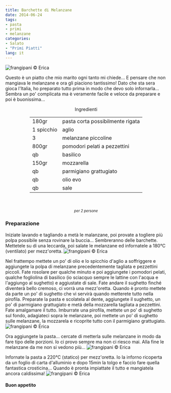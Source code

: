```yaml
---
title: Barchette di Melanzane
date: 2014-06-24
tags:
- pasta
- primi
- melanzane
categories:
- Salato
- "Primi Piatti"
lang: it
---
```

![](header.jpg "frangipani © Erica")

Questo è un piatto che mio marito ogni tanto mi chiede... E pensare che non mangiava le melanzane e ora gli piaciono tantissimo! Dato che sta sera gioca l'Italia, ho preparato tutto prima in modo che devo solo infornarla... Sembra un po' complicata ma è veramente facile e veloce da preparare e poi è buonissima...


<div id="wrapper" style="text-align: center">
  <div id="yourdiv" style="display: inline-block;">
    <div class="ingredients">
      <div class="ingredients-title">Ingredienti</div>
      <table>
        <tbody>
          <tr>
            <td>180gr</td>
            <td>pasta corta possibilmente rigata</td>
          </tr>
          <tr>
            <td>1 spicchio</td>
            <td>aglio</td>
          </tr>
          <tr>
            <td>3</td>
            <td>melanzane piccoline</td>
          </tr>
          <tr>
            <td>800gr</td>
            <td>pomodori pelati a pezzettini</td>
          </tr>
          <tr>
            <td>qb</td>
            <td>basilico</td>
          </tr>
          <tr>
            <td>150gr</td>
            <td>mozzarella</td>
          </tr>
          <tr>
            <td>qb</td>
            <td>parmigiano grattugiato</td>
          </tr>
          <tr>
            <td>qb</td>
            <td>olio evo</td>
          </tr>
          <tr>
            <td>qb</td>
            <td>sale</td>
          </tr>
        </tbody>
      </table>
      <br></br>
      <i class="pull-right" style="font-size: 80%;">per 2 persone</i>
    </div>
  </div>
</div>


<h3>
  <font color="grey">
    <i class="fa fa-cogs"></i>
  </font> Preparazione
</h3>

Iniziate lavando e tagliando a metà le malanzane, poi provate a togliere più polpa possibile senza rovinare la buccia... Sembreranno delle barchette. Mettetele su di una leccarda, poi salate le melanzane ed infornatele a 180°C (ventilato) per mezz'oretta.
![](melanzane.jpg "frangipani © Erica")

Nel frattempo mettete un po' di olio e lo spicchio d'aglio a soffriggere e aggiungete la polpa di melanzane precedentemente tagliata e pezzettini piccoli. Fate rosolare per qualche minuto e poi aggiungete i pomodori pelati, qualche fogliolina di basilico (io sciacquo sempre le lattine con l'acqua e l'aggiungo al sughetto) e aggiustate di sale. Fate andare il sughetto finché diventerà bello cremoso, ci vorrà una mezz'oretta. Quando è pronto mettete da parte un po' di sughetto che vi servirà quando metterete tutto nella pirofila. Preparate la pasta e scolatela al dente, aggiungete il sughetto, un po' di parmigiano grattugiato e metà della mozzarella tagliata a pezzettini. Fate amalgamare il tutto.
Imburrate una pirofila, mettete un po' di sughetto sul fondo, adagiateci sopra le melanzane, poi mettete un po' di sughetto sulle melanzane, la mozzarela e ricoprite tutto con il parmigiano grattugiato.
![](pirofila.jpg "frangipani © Erica")

Ora aggiungete la pasta... cercate di metterla sulle melanzane in modo da fare tipo delle porzioni. Io ci provo sempre ma non ci riesco mai. Alla fine le melanzane da me non si vedono più...
![](infornare.jpg "frangipani © Erica")

Infornate la pasta a 220°C (statico) per mezz'oretta. Io la inforno ricoperta da un foglio di carta d'alluminio e dopo 15min la tolgo e faccio fare quella fantastica crosticina... Quando è pronta impiattate il tutto e mangiatela ancora caldissima!
![](risultato.jpg "frangipani © Erica")



<h4>Buon appetito
  <font color="red">
    <i class="fa fa-smile-o"></i>
  </font>
</h4>